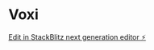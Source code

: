 # Voxi

[Edit in StackBlitz next generation editor ⚡️](https://stackblitz.com/~/github.com/Codeivl/Voxi)